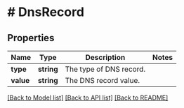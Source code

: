 # # DnsRecord

## Properties

Name | Type | Description | Notes
------------ | ------------- | ------------- | -------------
**type** | **string** | The type of DNS record. |
**value** | **string** | The DNS record value. |

[[Back to Model list]](../../README.md#models) [[Back to API list]](../../README.md#endpoints) [[Back to README]](../../README.md)
